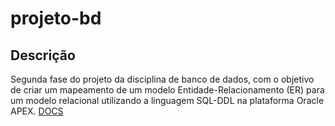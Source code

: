 # projeto-bd
## Descrição
Segunda fase do projeto da disciplina de banco de dados, com o objetivo de criar um mapeamento de um modelo Entidade-Relacionamento (ER) para um modelo relacional utilizando a linguagem SQL-DDL na plataforma Oracle APEX.
[DOCS](https://docs.google.com/document/d/14oz-PfdpfdYqbykouG9J7DC8sN5va5UZtIWipGp8vl4/edit)
